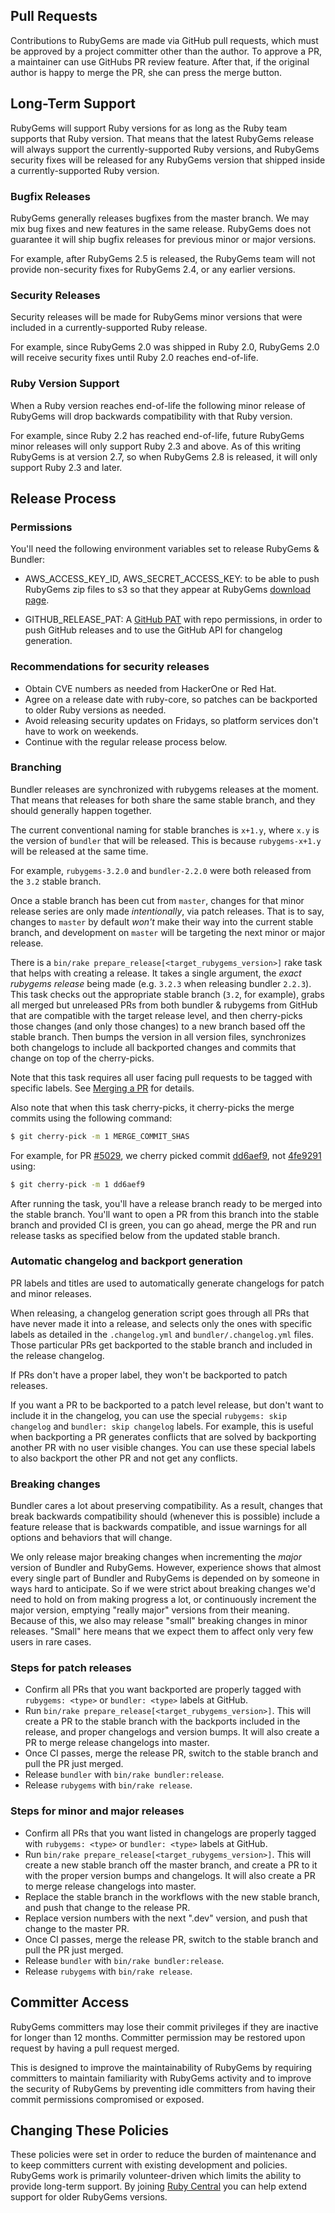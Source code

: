 ## Pull Requests

Contributions to RubyGems are made via GitHub pull requests, which must be
approved by a project committer other than the author. To approve a PR, a
maintainer can use GitHubs PR review feature. After that, if the original author
is happy to merge the PR, she can press the merge button.

## Long-Term Support

RubyGems will support Ruby versions for as long as the Ruby team supports that
Ruby version. That means that the latest RubyGems release will always support
the currently-supported Ruby versions, and RubyGems security fixes will be
released for any RubyGems version that shipped inside a currently-supported
Ruby version.

### Bugfix Releases

RubyGems generally releases bugfixes from the master branch. We may mix bug
fixes and new features in the same release. RubyGems does not guarantee it
will ship bugfix releases for previous minor or major versions.

For example, after RubyGems 2.5 is released, the RubyGems team will not
provide non-security fixes for RubyGems 2.4, or any earlier versions.

### Security Releases

Security releases will be made for RubyGems minor versions that were included
in a currently-supported Ruby release.

For example, since RubyGems 2.0 was shipped in Ruby 2.0, RubyGems 2.0 will
receive security fixes until Ruby 2.0 reaches end-of-life.

### Ruby Version Support

When a Ruby version reaches end-of-life the following minor release of
RubyGems will drop backwards compatibility with that Ruby version.

For example, since Ruby 2.2 has reached end-of-life, future RubyGems minor
releases will only support Ruby 2.3 and above. As of this writing RubyGems is
at version 2.7, so when RubyGems 2.8 is released, it will only support Ruby
2.3 and later.

## Release Process

### Permissions

You'll need the following environment variables set to release RubyGems &
Bundler:

* AWS_ACCESS_KEY_ID, AWS_SECRET_ACCESS_KEY: to be able to push RubyGems zip
  files to s3 so that they appear at RubyGems [download page].

* GITHUB_RELEASE_PAT: A [GitHub PAT] with repo permissions, in order to push
  GitHub releases and to use the GitHub API for changelog generation.

[download page]: https://rubygems.org/pages/download
[GitHub PAT]: https://docs.github.com/en/authentication/keeping-your-account-and-data-secure/creating-a-personal-access-token

### Recommendations for security releases

*   Obtain CVE numbers as needed from HackerOne or Red Hat.
*   Agree on a release date with ruby-core, so patches can be backported to
    older Ruby versions as needed.
*   Avoid releasing security updates on Fridays, so platform services don't
    have to work on weekends.
*   Continue with the regular release process below.

### Branching

Bundler releases are synchronized with rubygems releases at the moment. That
means that releases for both share the same stable branch, and they should
generally happen together.

The current conventional naming for stable branches is `x+1.y`, where `x.y` is
the version of `bundler` that will be released. This is because `rubygems-x+1.y`
will be released at the same time.

For example, `rubygems-3.2.0` and `bundler-2.2.0` were both released from the
`3.2` stable branch.

Once a stable branch has been cut from `master`, changes for that minor release
series are only made _intentionally_, via patch releases. That is to say,
changes to `master` by default _won't_ make their way into the current stable
branch, and development on `master` will be targeting the next minor
or major release.

There is a `bin/rake prepare_release[<target_rubygems_version>]` rake task
that helps with creating a release. It takes a single argument, the _exact
rubygems release_ being made (e.g.  `3.2.3` when releasing bundler `2.2.3`).
This task checks out the appropriate stable branch (`3.2`, for example), grabs
all merged but unreleased PRs from both bundler & rubygems from GitHub that are
compatible with the target release level, and then cherry-picks those changes
(and only those changes) to a new branch based off the stable branch. Then bumps
the version in all version files, synchronizes both changelogs to include all
backported changes and commits that change on top of the cherry-picks.

Note that this task requires all user facing pull requests to be tagged with
specific labels. See [Merging a PR](/bundler/doc/playbooks/MERGING_A_PR.md) for details.

Also note that when this task cherry-picks, it cherry-picks the merge commits
using the following command:

```bash
$ git cherry-pick -m 1 MERGE_COMMIT_SHAS
```

For example, for PR [#5029](https://github.com/rubygems/bundler/pull/5029), we
cherry picked commit [dd6aef9](https://github.com/rubygems/bundler/commit/dd6aef97a5f2e7173f406267256a8c319d6134ab),
not [4fe9291](https://github.com/rubygems/bundler/commit/4fe92919f51e3463f0aad6fa833ab68044311f03)
using:

```bash
$ git cherry-pick -m 1 dd6aef9
```

After running the task, you'll have a release branch ready to be merged into the
stable branch. You'll want to open a PR from this branch into the stable branch
and provided CI is green, you can go ahead, merge the PR and run release tasks
as specified below from the updated stable branch.

### Automatic changelog and backport generation

PR labels and titles are used to automatically generate changelogs for patch and
minor releases.

When releasing, a changelog generation script goes through all PRs that have
never made it into a release, and selects only the ones with specific labels as
detailed in the `.changelog.yml` and `bundler/.changelog.yml` files. Those
particular PRs get backported to the stable branch and included in the release
changelog.

If PRs don't have a proper label, they won't be backported to patch releases.

If you want a PR to be backported to a patch level release, but don't want to
include it in the changelog, you can use the special `rubygems: skip changelog`
and `bundler: skip changelog` labels. For example, this is useful when
backporting a PR generates conflicts that are solved by backporting another PR
with no user visible changes. You can use these special labels to also backport
the other PR and not get any conflicts.

### Breaking changes

Bundler cares a lot about preserving compatibility. As a result, changes that
break backwards compatibility should (whenever this is possible) include a feature
release that is backwards compatible, and issue warnings for all options and
behaviors that will change.

We only release major breaking changes when incrementing the _major_ version of
Bundler and RubyGems. However, experience shows that almost every single part of
Bundler and RubyGems is depended on by someone in ways hard to anticipate. So if
we were strict about breaking changes we'd need to hold on from making progress
a lot, or continuously increment the major version, emptying "really major"
versions from their meaning. Because of this, we also may release "small"
breaking changes in minor releases. "Small" here means that we expect them to
affect only very few users in rare cases.

### Steps for patch releases

*   Confirm all PRs that you want backported are properly tagged with `rubygems:
    <type>` or `bundler: <type>` labels at GitHub.
*   Run `bin/rake prepare_release[<target_rubygems_version>]`. This will create
    a PR to the stable branch with the backports included in the release, and
    proper changelogs and version bumps. It will also create a PR to merge
    release changelogs into master.
*   Once CI passes, merge the release PR, switch to the stable branch and pull
    the PR just merged.
*   Release `bundler` with `bin/rake bundler:release`.
*   Release `rubygems` with `bin/rake release`.

### Steps for minor and major releases

*   Confirm all PRs that you want listed in changelogs are properly tagged with
    `rubygems: <type>` or `bundler: <type>` labels at GitHub.
*   Run `bin/rake prepare_release[<target_rubygems_version>]`. This will create
    a new stable branch off the master branch, and create a PR to it with the
    proper version bumps and changelogs. It will also create a PR to merge
    release changelogs into master.
*   Replace the stable branch in the workflows with the new stable branch, and
    push that change to the release PR.
*   Replace version numbers with the next ".dev" version, and push that change
    to the master PR.
*   Once CI passes, merge the release PR, switch to  the stable branch and pull
    the PR just merged.
*   Release `bundler` with `bin/rake bundler:release`.
*   Release `rubygems` with `bin/rake release`.

## Committer Access

RubyGems committers may lose their commit privileges if they are inactive for
longer than 12 months. Committer permission may be restored upon request by
having a pull request merged.

This is designed to improve the maintainability of RubyGems by requiring
committers to maintain familiarity with RubyGems activity and to improve the
security of RubyGems by preventing idle committers from having their commit
permissions compromised or exposed.

## Changing These Policies

These policies were set in order to reduce the burden of maintenance and to keep
committers current with existing development and policies. RubyGems work is
primarily volunteer-driven which limits the ability to provide long-term
support. By joining [Ruby Central](https://rubycentral.org/#/portal/signup) you
can help extend support for older RubyGems versions.
